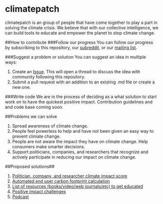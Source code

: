 # climatepatch
climatepatch is an group of people that have come together to play a part in solving the climate crisis. 
We believe that with our collective intelligence, we can build tools to educate and empower the planet to stop climate change.

##How to contribute
###Follow our progress
You can follow our progress by subscribing to this repository, our [subreddit](https://www.reddit.com/r/climatepatch/), or our [mailing list](http://eepurl.com/coqlAn).

###Suggest a problem or solution
You can suggest an idea in multiple ways: 

1. Create an [Issue](https://github.com/Slimfit/climatepatch/issues/new). This will open a thread to discuss the idea with community following this repository.
2. Submit a pull request with an addition to an existing .md file or create a new one. 

###Write code
We are in the process of deciding as a what solution to start work on to have the quickest positive impact. Contribution guidelines and and code base coming soon.

##Problems we can solve
1. Spread awareness of climate change.
2. People feel powerless to help and have not been given an easy way to prevent climate change. 
3. People are not aware the impact they have on climate change. Help consumers make smarter decisions.
4. Support politicians, companies, and researchers that recognize and actively participate in reducing our impact on climate change.

##Proposed solutions##
1. [Politician, company, and researcher climate impact score](Solutions/CompanyClientImpactScore.md)
2. [Automated end user carbon footprint calculation](Solutions/CarbonFootprintCalculator.md)
3. [List of resources (books/video/web journals/etc) to get educated](Solutions/ListOfResources.md)
4. [Positive impact challenges](Solutions/PositiveImpactChallenges.md)
5. [Podcast](Solutions/Podcast.md)
